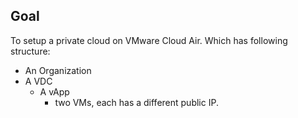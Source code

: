 ## Goal
To setup a private cloud on VMware Cloud Air. Which has following structure:

* An Organization
* A VDC
  * A vApp
    * two VMs, each has a different public IP.
